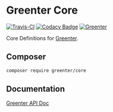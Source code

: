 # Greenter Core
[![Travis-CI](https://img.shields.io/travis/giansalex/greenter-core.svg?label=build&branch=master&style=flat-square)](https://travis-ci.org/giansalex/greenter-core)
[![Codacy Badge](https://api.codacy.com/project/badge/Grade/eb6ed4cb0e994c3db85b68c7a66e0f22)](https://www.codacy.com/app/giansalex/greenter-core?utm_source=github.com&amp;utm_medium=referral&amp;utm_content=giansalex/greenter-core&amp;utm_campaign=Badge_Grade)
[![Greenter](https://img.shields.io/badge/go-greenter-brightgreen.svg?style=flat-square)](https://github.com/giansalex/greenter)    

Core Definitions for [Greenter](https://github.com/giansalex/greenter/).

## Composer
```bash
composer require greenter/core
```

## Documentation

[Greenter API Doc](https://giansalex.github.io/greenter-apidoc/)

